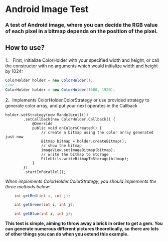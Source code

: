 # Android Image Test

### A test of Android image, where you can decide the RGB value of each pixel in a bitmap depends on the position of the pixel.

## How to use?

1、 First, initialize ColorHolder with your specified width and height, or call the constructor with no arguments which would initialize width and height by 1024:

```java
ColorHolder holder = new ColorHolder();
//or
ColorHolder holder = new ColorHolder(1080, 1920);
```

2、Implements ColorHolder.ColorStrategy or use provided strategy to generate color array, and put your next operates in the Callback

```
holder.setStrategy(new Mandelbrot1())
        .setCallback(new ColorHolder.Callback() {
            @Override
            public void onColorsCreated() {
                // create a bitmap using the color array generated just now
                Bitmap bitmap = holder.createBitmap();
                // show the bitmap
                imageView.setImageBitmap(bitmap);
                // write the bitmap to storage
                FileUtils.writeBitmapToStorage(bitmap);
            }
        })
        .startInParallel();
```

*When implements ColorHolder.ColorStrategy, you should implements the three methods below:*

```java
    int getRed(int i, int j);

    int getGreen(int i, int j);

    int getBlue(int i, int j);
```

**This test is simple, aiming to throw away a brick in order to get a gem. You can generate numerous different pictures theoretically, so there are lots of other things you can do when you extend this example.**
